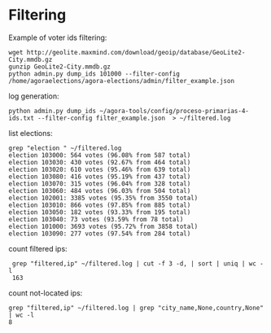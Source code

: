 # Filtering

Example of voter ids filtering:

    wget http://geolite.maxmind.com/download/geoip/database/GeoLite2-City.mmdb.gz
    gunzip GeoLite2-City.mmdb.gz
    python admin.py dump_ids 101000 --filter-config /home/agoraelections/agora-elections/admin/filter_example.json

log generation:

    python admin.py dump_ids ~/agora-tools/config/proceso-primarias-4-ids.txt --filter-config filter_example.json  > ~/filtered.log

list elections:

    grep "election " ~/filtered.log
    election 103000: 564 votes (96.08% from 587 total)
    election 103030: 430 votes (92.67% from 464 total)
    election 103020: 610 votes (95.46% from 639 total)
    election 103080: 416 votes (95.19% from 437 total)
    election 103070: 315 votes (96.04% from 328 total)
    election 103060: 484 votes (96.03% from 504 total)
    election 102001: 3385 votes (95.35% from 3550 total)
    election 103010: 866 votes (97.85% from 885 total)
    election 103050: 182 votes (93.33% from 195 total)
    election 103040: 73 votes (93.59% from 78 total)
    election 101000: 3693 votes (95.72% from 3858 total)
    election 103090: 277 votes (97.54% from 284 total)

count filtered ips:

     grep "filtered,ip" ~/filtered.log | cut -f 3 -d, | sort | uniq | wc -l
     163

count not-located ips:

    grep "filtered,ip" ~/filtered.log | grep "city_name,None,country,None" | wc -l
    8


